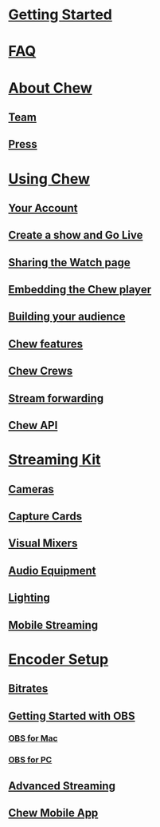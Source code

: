 # [Getting Started](guide/getting_started)

# [FAQ](guide/faq)

# [About Chew](guide/about/index)
## [Team](guide/about/team)
## [Press](guide/about/press)

# [Using Chew](guide/using_chew/getting_started)
## [Your Account](guide/using_chew/chew_account)
## [Create a show and Go Live](guide/using_chew/go_live_on_chew)
## [Sharing the Watch page](guide/using_chew/sharing_the_watch_page)
## [Embedding the Chew player](guide/using_chew/embedding_the_chew_player)
## [Building your audience](guide/using_chew/building_your_audience_on_chew)
## [Chew features](guide/using_chew/chew_features)
## [Chew Crews](guide/using_chew/crews)
## [Stream forwarding](guide/using_chew/stream_forwarding)
## [Chew API](guide/using_chew/chew_api)

# [Streaming Kit](guide/streaming_kit/getting_started)
## [Cameras](guide/streaming_kit/cameras)
## [Capture Cards](guide/streaming_kit/capture_cards)
## [Visual Mixers](guide/streaming_kit/visual_mixers)
## [Audio Equipment](guide/streaming_kit/audio_equipment)
## [Lighting](guide/streaming_kit/lighting)
## [Mobile Streaming](guide/streaming_kit/accessories_for_mobile_live_streaming)

# [Encoder Setup](guide/encoder_setup/getting_started)
## [Bitrates](guide/encoder_setup/bitrates)
## [Getting Started with OBS](guide/encoder_setup/how_to_use_open_broadcast_software)
### [OBS for Mac](guide/encoder_setup/obs_mac)
### [OBS for PC](guide/encoder_setup/obs_pc)
## [Advanced Streaming](guide/encoder_setup/advanced_live_streaming)
## [Chew Mobile App](guide/encoder_setup/chew_mobile_app)

